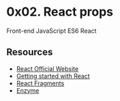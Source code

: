 # 0x02. React props
Front-end
JavaScript
ES6
React

## Resources

* [React Official Website](https://react.dev)
* [Getting started with React](https://www.taniarascia.com/getting-started-with-react/)
* [React Fragments](https://react.dev/reference/react/Fragment)
* [Enzyme](https://enzymejs.github.io/enzyme/docs/api/shallow.html)